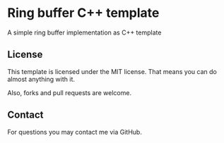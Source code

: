# Ring buffer C++ template

A simple ring buffer implementation as C++ template

## License

This template is licensed under the MIT license. That means you can do almost anything with it.

Also, forks and pull requests are welcome.

## Contact

For questions you may contact me via GitHub.
